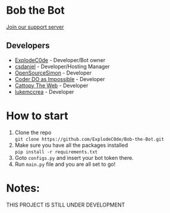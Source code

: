 # Bob the Bot
[Join our support server](https://discord.gg/d9knK9auSA)

## Developers

- [ExplodeC0de](https://github.com/ExplodeC0de) - Developer/Bot owner 
- [csdaniel](https://github.com/csd4ni3l) - Developer/Hosting Manager
- [OpenSourceSimon](https://github.com/OpenSourceSimon) - Developer
- [Coder DO as Impossible](https://github.com/SNV-008) - Developer 
- [Cattopy The Web](https://github.com/MesVisiDraugai) - Developer
- [lukemccrea](https://github.com/lukemccrea) - Developer


# How to start
1. Clone the repo<br>
`git clone https://github.com/ExplodeC0de/Bob-the-Bot.git`
3. Make sure you have all the packages installed<br>
`pip install -r requirements.txt`
5. Goto `configs.py` and insert your bot token there.
6. Run `main.py` file and you are all set to go!


# Notes:
THIS PROJECT IS STILL UNDER DEVELOPMENT
